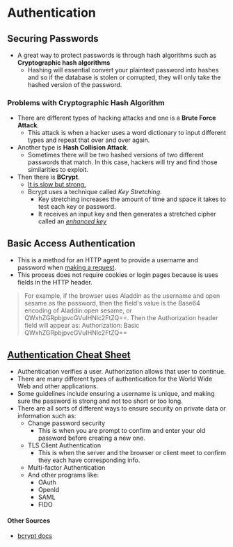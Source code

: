 # Authentication

## Securing Passwords

- A great way to protect passwords is through hash algorithms such as **Cryptographic hash algorithms**
  - Hashing will essential convert your plaintext password into hashes and so if the database is stolen or corrupted, they will only take the hashed version of the password.

### Problems with Cryptographic Hash Algorithm

- There are different types of hacking attacks and one is a **Brute Force Attack**.
  - This attack is when a hacker uses a word dictionary to input different types and repeat that over and over again.
- Another type is **Hash Collision Attack**.
  - Sometimes there will be two hashed versions of two different passwords that match. In this case, hackers will try and find those similarities to exploit.
- Then there is **BCrypt**.
  - [It is slow but strong.](https://thehackernews.com/2014/04/securing-passwords-with-bcrypt-hashing.html)
  - Bcrypt uses a technique called *Key Stretching*.
    - Key stretching increases the amount of time and space it takes to test each key or password.
    - It receives an input key and then generates a stretched cipher called an [*enhanced key*](https://en.wikipedia.org/wiki/Key_stretching)

## Basic Access Authentication

- This is a method for an HTTP agent to provide a username and password when [making a request](https://en.wikipedia.org/wiki/Basic_access_authentication).
- This process does not require cookies or login pages because is uses fields in the HTTP header.

> For example, if the browser uses Aladdin as the username and open sesame as the password, then the field's value is the Base64 encoding of Aladdin:open sesame, or QWxhZGRpbjpvcGVuIHNlc2FtZQ==. Then the Authorization header field will appear as:
Authorization: Basic QWxhZGRpbjpvcGVuIHNlc2FtZQ==

## [Authentication Cheat Sheet](https://cheatsheetseries.owasp.org/cheatsheets/Authentication_Cheat_Sheet.html)

- Authentication verifies a user. Authorization allows that user to continue.
- There are many different types of authentication for the World Wide Web and other applications.
- Some guidelines include ensuring a username is unique, and making sure the password is strong and not too short or too long.
- There are all sorts of different ways to ensure security on private data or information such as:
  - Change password security
    - This is when you are prompt to confirm and enter your old password before creating a new one.
  - TLS Client Authentication
    - This is when the server and the browser or client meet to confirm they each have corresponding info.
  - Multi-factor Authentication
  - And other programs like:
    - OAuth
    - OpenId
    - SAML
    - FIDO

#### Other Sources

- [bcrypt docs](https://www.npmjs.com/package/bcrypt)